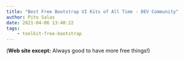 ```yaml
---
title: "Best Free Bootstrap UI Kits of All Time - DEV Community"
author: Pito Salas
date: 2021-04-06 13:40:22
tags:
    - toolkit-free-bootstrap
---
```



(**Web site except:** Always good to have more free things!) 
